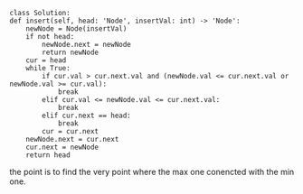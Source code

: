     class Solution:
    def insert(self, head: 'Node', insertVal: int) -> 'Node':
        newNode = Node(insertVal)
        if not head:
            newNode.next = newNode
            return newNode
        cur = head
        while True:
            if cur.val > cur.next.val and (newNode.val <= cur.next.val or newNode.val >= cur.val):
                break
            elif cur.val <= newNode.val <= cur.next.val:
                break
            elif cur.next == head:
                break
            cur = cur.next
        newNode.next = cur.next
        cur.next = newNode
        return head
        
        
the point is to find the very point where the max one conencted with the min one.
